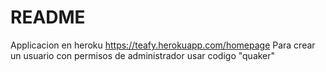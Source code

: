# README

Applicacion en heroku https://teafy.herokuapp.com/homepage
Para crear un usuario con permisos de administrador usar codigo "quaker"
